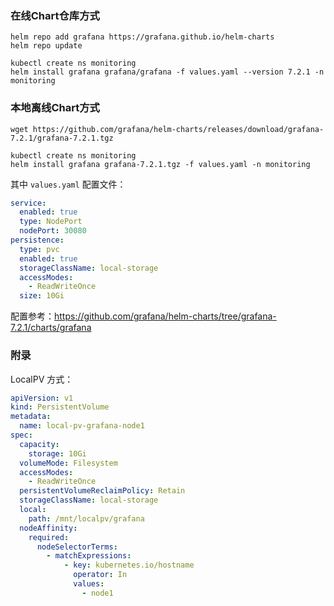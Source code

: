 ### 在线Chart仓库方式

```shell
helm repo add grafana https://grafana.github.io/helm-charts
helm repo update
```

```shell
kubectl create ns monitoring
helm install grafana grafana/grafana -f values.yaml --version 7.2.1 -n monitoring
```

### 本地离线Chart方式

```shell
wget https://github.com/grafana/helm-charts/releases/download/grafana-7.2.1/grafana-7.2.1.tgz
```

```shell
kubectl create ns monitoring
helm install grafana grafana-7.2.1.tgz -f values.yaml -n monitoring
```

其中 `values.yaml` 配置文件：

```yaml
service:
  enabled: true
  type: NodePort
  nodePort: 30080
persistence:
  type: pvc
  enabled: true
  storageClassName: local-storage
  accessModes:
    - ReadWriteOnce
  size: 10Gi
```

配置参考：https://github.com/grafana/helm-charts/tree/grafana-7.2.1/charts/grafana

### 附录

LocalPV 方式：

```yaml
apiVersion: v1
kind: PersistentVolume
metadata:
  name: local-pv-grafana-node1
spec:
  capacity:
    storage: 10Gi
  volumeMode: Filesystem
  accessModes:
    - ReadWriteOnce
  persistentVolumeReclaimPolicy: Retain
  storageClassName: local-storage
  local:
    path: /mnt/localpv/grafana
  nodeAffinity:
    required:
      nodeSelectorTerms:
        - matchExpressions:
            - key: kubernetes.io/hostname
              operator: In
              values:
                - node1
```
